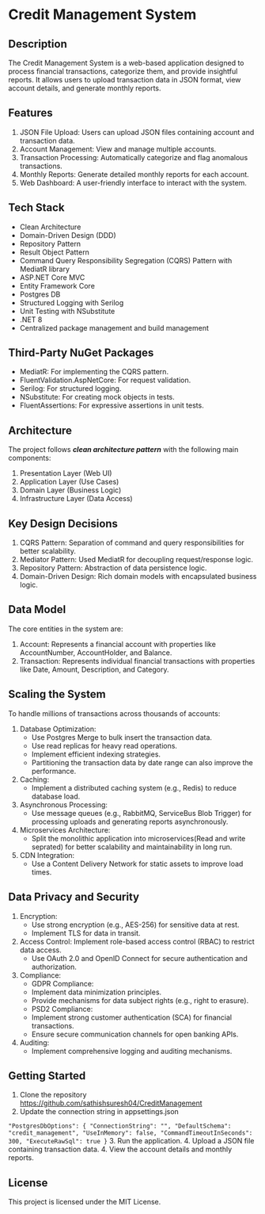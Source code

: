 # Credit Management System

## Description

The Credit Management System is a web-based application designed to process financial transactions, categorize them, and provide insightful reports. It allows users to upload transaction data in JSON format, view account details, and generate monthly reports.

## Features

1. JSON File Upload: Users can upload JSON files containing account and transaction data.
2. Account Management: View and manage multiple accounts.
3. Transaction Processing: Automatically categorize and flag anomalous transactions.
4. Monthly Reports: Generate detailed monthly reports for each account.
5. Web Dashboard: A user-friendly interface to interact with the system.

## Tech Stack

- Clean Architecture
- Domain-Driven Design (DDD)
- Repository Pattern
- Result Object Pattern
- Command Query Responsibility Segregation (CQRS) Pattern with MediatR library
- ASP.NET Core MVC
- Entity Framework Core
- Postgres DB
- Structured Logging with Serilog
- Unit Testing with NSubstitute
- .NET 8
- Centralized package management and build management

## Third-Party NuGet Packages
- MediatR: For implementing the CQRS pattern.
- FluentValidation.AspNetCore: For request validation.
- Serilog: For structured logging.
- NSubstitute: For creating mock objects in tests.
- FluentAssertions: For expressive assertions in unit tests.

## Architecture
The project follows  **_clean architecture pattern_** with the following main components:
1. Presentation Layer (Web UI)
2. Application Layer (Use Cases)
3. Domain Layer (Business Logic)
4. Infrastructure Layer (Data Access)

## Key Design Decisions
1. CQRS Pattern: Separation of command and query responsibilities for better scalability.
2. Mediator Pattern: Used MediatR for decoupling request/response logic.
3. Repository Pattern: Abstraction of data persistence logic.
4. Domain-Driven Design: Rich domain models with encapsulated business logic.

## Data Model
The core entities in the system are:
1. Account: Represents a financial account with properties like AccountNumber, AccountHolder, and Balance.
2. Transaction: Represents individual financial transactions with properties like Date, Amount, Description, and Category.

## Scaling the System
To handle millions of transactions across thousands of accounts:
1. Database Optimization:
   - Use Postgres Merge to bulk insert the transaction data.
   - Use read replicas for heavy read operations.
   - Implement efficient indexing strategies.
   - Partitioning the transaction data by  date range can also improve the performance.
2. Caching:
   - Implement a distributed caching system (e.g., Redis) to reduce database load.
3. Asynchronous Processing:
   - Use message queues (e.g., RabbitMQ, ServiceBus Blob Trigger) for processing uploads and generating reports asynchronously.
4. Microservices Architecture:
   - Split the monolithic application into microservices(Read and write seprated) for better scalability and maintainability in long run.
5. CDN Integration:
   - Use a Content Delivery Network for static assets to improve load times.

## Data Privacy and Security
1. Encryption:
   - Use strong encryption (e.g., AES-256) for sensitive data at rest.
   - Implement TLS for data in transit.
2. Access Control:
Implement role-based access control (RBAC) to restrict data access.
   - Use OAuth 2.0 and OpenID Connect for secure authentication and authorization.
3. Compliance:
   - GDPR Compliance:
    - Implement data minimization principles.
    - Provide mechanisms for data subject rights (e.g., right to erasure).
   - PSD2 Compliance:
    - Implement strong customer authentication (SCA) for financial transactions.
    - Ensure secure communication channels for open banking APIs.
4. Auditing:
   - Implement comprehensive logging and auditing mechanisms.

## Getting Started
1. Clone the repository https://github.com/sathishsuresh04/CreditManagement 
2. Update the connection string in appsettings.json
 
` "PostgresDbOptions": {
    "ConnectionString": "",
    "DefaultSchema": "credit_management",
    "UseInMemory": false,
    "CommandTimeoutInSeconds": 300,
    "ExecuteRawSql": true
  }
  `
3. Run the application.
4. Upload a JSON file containing transaction data.
4. View the account details and monthly reports.

## License

This project is licensed under the MIT License.
